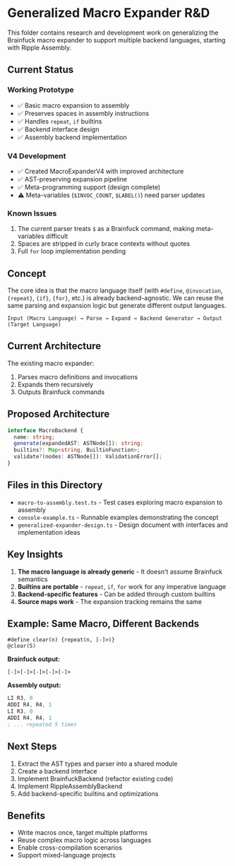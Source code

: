 # Generalized Macro Expander R&D

This folder contains research and development work on generalizing the Brainfuck macro expander to support multiple backend languages, starting with Ripple Assembly.

## Current Status

### Working Prototype
- ✅ Basic macro expansion to assembly
- ✅ Preserves spaces in assembly instructions  
- ✅ Handles `repeat`, `if` builtins
- ✅ Backend interface design
- ✅ Assembly backend implementation

### V4 Development
- ✅ Created MacroExpanderV4 with improved architecture
- ✅ AST-preserving expansion pipeline
- ✅ Meta-programming support (design complete)
- ⚠️ Meta-variables (`$INVOC_COUNT`, `$LABEL()`) need parser updates

### Known Issues
1. The current parser treats `$` as a Brainfuck command, making meta-variables difficult
2. Spaces are stripped in curly brace contexts without quotes
3. Full `for` loop implementation pending

## Concept

The core idea is that the macro language itself (with `#define`, `@invocation`, `{repeat}`, `{if}`, `{for}`, etc.) is already backend-agnostic. We can reuse the same parsing and expansion logic but generate different output languages.

```
Input (Macro Language) → Parse → Expand → Backend Generator → Output (Target Language)
```

## Current Architecture

The existing macro expander:
1. Parses macro definitions and invocations
2. Expands them recursively
3. Outputs Brainfuck commands

## Proposed Architecture

```typescript
interface MacroBackend {
  name: string;
  generate(expandedAST: ASTNode[]): string;
  builtins?: Map<string, BuiltinFunction>;
  validate?(nodes: ASTNode[]): ValidationError[];
}
```

## Files in this Directory

- `macro-to-assembly.test.ts` - Test cases exploring macro expansion to assembly
- `console-example.ts` - Runnable examples demonstrating the concept
- `generalized-expander-design.ts` - Design document with interfaces and implementation ideas

## Key Insights

1. **The macro language is already generic** - It doesn't assume Brainfuck semantics
2. **Builtins are portable** - `repeat`, `if`, `for` work for any imperative language
3. **Backend-specific features** - Can be added through custom builtins
4. **Source maps work** - The expansion tracking remains the same

## Example: Same Macro, Different Backends

```macro
#define clear(n) {repeat(n, [-]>)}
@clear(5)
```

**Brainfuck output:**
```bf
[-]>[-]>[-]>[-]>[-]>
```

**Assembly output:**
```asm
LI R3, 0
ADDI R4, R4, 1
LI R3, 0
ADDI R4, R4, 1
; ... repeated 5 times
```

## Next Steps

1. Extract the AST types and parser into a shared module
2. Create a backend interface
3. Implement BrainfuckBackend (refactor existing code)
4. Implement RippleAssemblyBackend
5. Add backend-specific builtins and optimizations

## Benefits

- Write macros once, target multiple platforms
- Reuse complex macro logic across languages
- Enable cross-compilation scenarios
- Support mixed-language projects